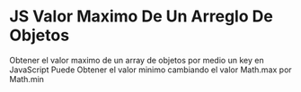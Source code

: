 # JS Valor Maximo De Un Arreglo De Objetos
Obtener el valor maximo de un array de objetos por medio un key en JavaScript
Puede Obtener el valor minimo cambiando el valor Math.max por Math.min
